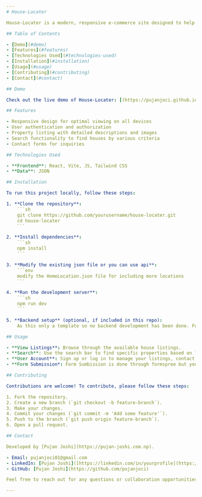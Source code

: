 ```yaml
---
# House-Locater

House-Locater is a modern, responsive e-commerce site designed to help users buy and sell houses efficiently. This project showcases a clean, user-friendly interface and is built with the latest web development technologies, including React, Vite, and Tailwind CSS.

## Table of Contents

- [Demo](#demo)
- [Features](#features)
- [Technologies Used](#technologies-used)
- [Installation](#installation)
- [Usage](#usage)
- [Contributing](#contributing)
- [Contact](#contact)

## Demo

Check out the live demo of House-Locater: [(https://pujanjoci.github.io/houselocater/)](#)

## Features

- Responsive design for optimal viewing on all devices
- User authentication and authorization
- Property listing with detailed descriptions and images
- Search functionality to find houses by various criteria
- Contact forms for inquiries

## Technologies Used

- **Frontend**: React, Vite, JS, Tailwind CSS
- **Data**: JSON 

## Installation

To run this project locally, follow these steps:

1. **Clone the repository**:
    ```sh
    git clone https://github.com/yourusername/house-locater.git
    cd house-locater
    ```

2. **Install dependencies**:
    ```sh
    npm install
    ```

3. **Modify the existing json file or you can use api**:
    ```env
    modify the HomeLocation.json file for including more locations
    ```

4. **Run the development server**:
    ```sh
    npm run dev
    ```

5. **Backend setup** (optional, if included in this repo):
    As this only a template so no backend development has been done. For backend you can use can language and develop further.

## Usage

- **View Listings**: Browse through the available house listings.
- **Search**: Use the search bar to find specific properties based on location, price, and other criteria.
- **User Account**: Sign up or log in to manage your listings, contact sellers, and more.(It is still in working)
- **Form Submission*: Form Sumbission is done through formspree but you can use any form sumbition tool.

## Contributing

Contributions are welcome! To contribute, please follow these steps:

1. Fork the repository.
2. Create a new branch (`git checkout -b feature-branch`).
3. Make your changes.
4. Commit your changes (`git commit -m 'Add some feature'`).
5. Push to the branch (`git push origin feature-branch`).
6. Open a pull request.

## Contact

Developed by [Pujan Joshi](https://pujan-joshi.com.np). 

- Email: pujanjoci01@gmail.com
- LinkedIn: [Pujan Joshi]([https://linkedin.com/in/yourprofile](https://www.linkedin.com/in/pujan-joshi-b811071a1/)
- GitHub: [Pujan Joshi](https://github.com/pujanjoci)

Feel free to reach out for any questions or collaboration opportunities!

---
```

